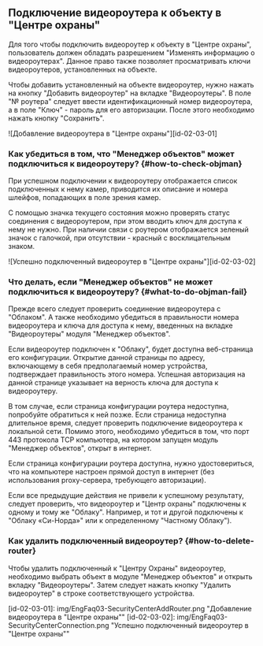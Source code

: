 ## Подключение видеороутера к объекту в "Центре охраны"

Для того чтобы подключить видеороутер к объекту в "Центре охраны", пользователь должен обладать разрешением "Изменять информацию о видеороутерах". Данное право также позволяет  просматривать ключи видеороутеров, установленных на объекте.

Чтобы добавить установленный на объекте видеороутер, нужно нажать на кнопку "Добавить видеороутер" на вкладке "Видеороутеры". В поле "№ роутера" следует ввести идентификационный номер видеороутера, а в поле "Ключ" - пароль для его авторизации. После этого необходимо нажать кнопку "Сохранить".

![Добавление видеороутера в "Центре охраны"][id-02-03-01]

### Как убедиться в том, что "Менеджер объектов" может подключиться к видеороутеру? {#how-to-check-objman}

При успешном подключении к видеороутеру отображается список подключенных к нему камер, приводится их описание и номера шлейфов, попадающих в поле зрения камер.

С помощью значка текущего состояния можно проверять статус соединения с видеороутером, при этом вводить ключ для доступа к нему не нужно. При наличии связи с роутером отображается зеленый значок с галочкой, при отсутствии - красный с восклицательным знаком.

![Успешно подключенный видеороутер в "Центре охраны"][id-02-03-02]

### Что делать, если "Менеджер объектов" не может подключиться к видеороутеру? {#what-to-do-objman-fail}

Прежде всего следует проверить соединение видеороутера с "Облаком". А также необходимо убедиться в правильности номера видеороутера и ключа для доступа к нему, введенных на вкладке "Видеороутеры" модуля "Менеджер объектов". 

Если видеороутер подключен к "Облаку", будет доступна веб-страница его конфигурации. Открытие данной страницы по адресу, включающему в себя предполагаемый номер устройства, подтверждает правильность этого номера. Успешная авторизация на данной странице указывает на верность ключа для доступа к видеороутеру.

В том случае, если страница конфигурации роутера недоступна, попробуйте обратиться к ней позже. Если страница недоступна длительное время, следует проверить подключение видеороутера к локальной сети. Помимо этого, необходимо убедиться в том, что порт 443 протокола TCP компьютера, на котором запущен модуль "Менеджер объектов", открыт в интернет. 

Если страница конфигурации роутера доступна, нужно удостовериться, что на компьютере настроен прямой доступ в интернет (без использования proxy-сервера, требующего авторизации).

Если все предыдущие действия не привели к успешному результату, следует проверить, что видеороутер и "Центр охраны" подключены к одному и тому же "Облаку". Например, и тот и другой подключены к "Облаку «Си-Норда»" или к определенному "Частному Облаку").

### Как удалить подключенный видеороутер? {#how-to-delete-router}

Чтобы удалить подключенный к "Центру Охраны" видеороутер, необходимо выбрать объект в модуле "Менеджер объектов" и открыть вкладку "Видеороутеры". Затем следует нажать кнопку "Удалить видеороутер" в строке соответствующего устройства.

[id-02-03-01]: img/EngFaq03-SecurityCenterAddRouter.png "Добавление видеороутера в "Центре охраны""
[id-02-03-02]: img/EngFaq03-SecurityCenterConnection.png "Успешно подключенный видеороутер в "Центре охраны""
